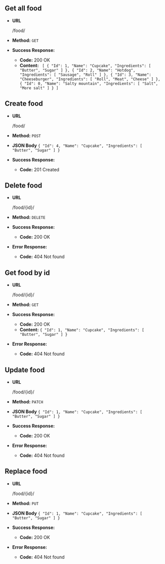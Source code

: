 **Get all food**
----

* **URL**

  /food/

* **Method:**
  `GET`
  
* **Success Response:**
  
  * **Code:** 200 OK <br />
  * **Content:** `
    [
        {
            "Id": 1,
            "Name": "Cupcake",
            "Ingredients": [
                "Butter",
                "Sugar"
            ]
        },
        {
            "Id": 2,
            "Name": "Hotdog",
            "Ingredients": [
                "Sausage",
                "Roll"
            ]
        },
        {
            "Id": 3,
            "Name": "Cheeseburger",
            "Ingredients": [
                "Roll",
                "Meat",
                "Cheese"
            ]
        },
        {
            "Id": 0,
            "Name": "Salty mountain",
            "Ingredients": [
                "Salt",
                "More salt"
            ]
        }
    ]`
 
**Create food**
----

* **URL**

  /food/

* **Method:**
  `POST`
  
*  **JSON Body**
   `{
            "Id": 4,
            "Name": "Cupcake",
            "Ingredients": [
                "Butter",
                "Sugar"
            ]
        }`

* **Success Response:**
  * **Code:** 201 Created <br />
 
**Delete food**
----

* **URL**

  /food/{id}/

* **Method:**
  `DELETE`

* **Success Response:**
  * **Code:** 200 OK <br />
 
* **Error Response:**
  * **Code:** 404 Not found <br />

**Get food by id**
----

* **URL**

  /food/{id}/

* **Method:**
  `GET`

* **Success Response:**
  * **Code:** 200 OK <br />
  * **Content:** `{
                             "Id": 1,
                             "Name": "Cupcake",
                             "Ingredients": [
                                 "Butter",
                                 "Sugar"
                             ]
                         }`
 
* **Error Response:**
  * **Code:** 404 Not found <br />

**Update food**
----

* **URL**

  /food/{id}/

* **Method:**
  `PATCH`

*  **JSON Body**
   `{
            "Id": 1,
            "Name": "Cupcake",
            "Ingredients": [
                "Butter",
                "Sugar"
            ]
        }`

* **Success Response:**
  * **Code:** 200 OK <br />
 
* **Error Response:**
  * **Code:** 404 Not found <br />
  
**Replace food**
  ----
  
  * **URL**
  
    /food/{id}/
  
  * **Method:**
    `PUT`
  
  *  **JSON Body**
     `{
              "Id": 1,
              "Name": "Cupcake",
              "Ingredients": [
                  "Butter",
                  "Sugar"
              ]
          }`
  
  * **Success Response:**
    * **Code:** 200 OK <br />
   
  * **Error Response:**
    * **Code:** 404 Not found <br />
